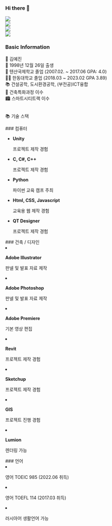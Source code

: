 ### Hi there 👋

<a href="https://www.notion.so/About-Me-c1c42421ff1e4c0cae1f0dd59649e37d?pvs=4" target="_blank"><img src="https://img.shields.io/badge/Notion-000000?style=flat-square&logo=Notion&logoColor=white"/></a><br>
<a href="https://www.youtube.com/watch?v=DUV6YE9AAIE" target="_blank"><img src="https://img.shields.io/badge/Explanation_Video-FF0000?style=flat-square&logo=YouTube&logoColor=white"/></a><br>
<a href="https://www.youtube.com/watch?v=SqY8MXK_aIw" target="_blank"><img src="https://img.shields.io/badge/Demonstration_Video-FF0000?style=flat-square&logo=YouTube&logoColor=white"/></a><br>
<a href="https://youtu.be/SLMIAWHcuYE" target="_blank"><img src="https://img.shields.io/badge/Web_Demonstration-302683?style=flat-square&logo=HTML5&logoColor=white"/></a>

### Basic Information

💙 김예진 <br>
👶  1998년 12월 26일 출생 <br>
🏫  텐샨국제학교 졸업 (2007.02. ~ 2017.06 GPA: 4.0) <br>
👨‍🎓  한동대학교 졸업 (2018.03 ~ 2023.02 GPA 3.89) <br>
📚  건설공학, 도시환경공학, (부전공)ICT융합 <br>
📐  건축특화과정 이수 <br>
🏙️  스마트시티트랙 이수 <br>
<br>

📚  기술 스택

<div class="row">
  <div class="column">
    ### 컴퓨터 <br>

- **Unity**
    
    프로젝트 제작 경험 <br>
    
- **C, C#, C++**
    
    프로젝트 제작 경험 <br>
    
- **Python**
    
    파이썬 교육 캠프 주최 <br>
    
- **Html, CSS, Javascript**
    
    교육용 웹 제작 경험 <br>
    
- **QT Designer**
    
    프로젝트 제작 경험 <br>
  </div>
  <div class="column">
    ### 건축 / 디자인 <br>

- **Adobe Illustrator**
    
    판넬 및 발표 자료 제작 <br>
    
- **Adobe Photoshop**
    
    판넬 및 발표 자료 제작 <br>
    
- **Adobe Premiere**
    
    기본 영상 편집 <br>
    
- **Revit**
    
    프로젝트 제작 경험 <br>
    
- **Sketchup**
    
    프로젝트 제작 경험 <br>
    
- **GIS**
    
    프로젝트 진행 경험 <br>
    
- **Lumion**
    
    렌더링 가능 <br>
  </div>
  <div class="column">
    ### 언어

- 영어 TOEIC 985 (2022.06 취득) <br>
- 영어 TOEFL 114 (2017.03 취득) <br>
- 러시아어 생활언어 가능 <br>
  </div>
</div>





<!--
**yejin-eva/yejin-eva** is a ✨ _special_ ✨ repository because its `README.md` (this file) appears on your GitHub profile.

Here are some ideas to get you started:

- 🔭 I’m currently working on ...
- 🌱 I’m currently learning ...
- 👯 I’m looking to collaborate on ...
- 🤔 I’m looking for help with ...
- 💬 Ask me about ...
- 📫 How to reach me: ...
- 😄 Pronouns: ...
- ⚡ Fun fact: ...
-->
